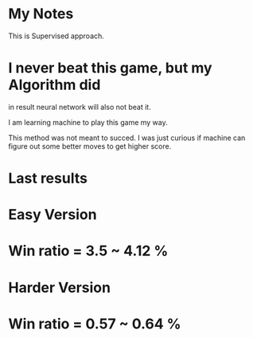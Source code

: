 # My Notes

This is Supervised approach.

# I never beat this game, but my Algorithm did
in result neural network will also not beat it.

I am learning machine to play this game my way.

This method was not meant to succed. I was just curious if machine can figure out some better moves to get higher score.

# Last results

# Easy Version
# Win ratio = 3.5 ~ 4.12 %

# Harder Version
# Win ratio = 0.57 ~ 0.64 %
